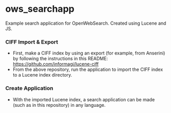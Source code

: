 # ows_searchapp
Example search application for OpenWebSearch. Created using Lucene and JS.

### CIFF Import & Export
- First, make a CIFF index by using an export (for example, from Anserini) by following the instructions in this README: https://github.com/informagi/lucene-ciff 
- From the above repository, run the application to import the CIFF index to a Lucene index directory.

### Create Application
- With the imported Lucene index, a search application can be made (such as in this repository) in any language.
